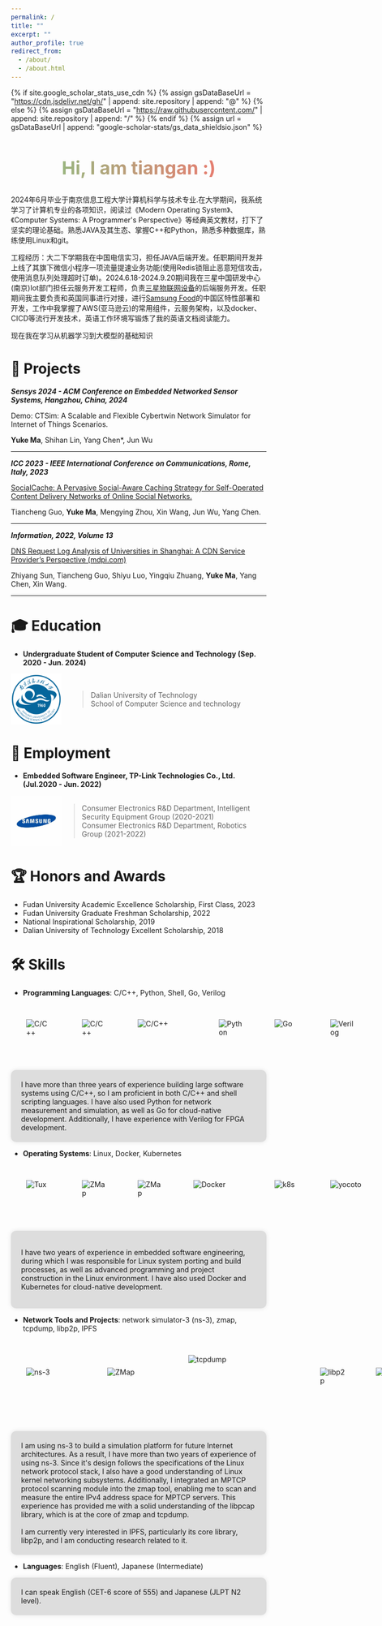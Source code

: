 ```yaml
---
permalink: /
title: ""
excerpt: ""
author_profile: true
redirect_from: 
  - /about/
  - /about.html
---
```

{% if site.google_scholar_stats_use_cdn %}
{% assign gsDataBaseUrl = "https://cdn.jsdelivr.net/gh/" | append: site.repository | append: "@" %}
{% else %}
{% assign gsDataBaseUrl = "https://raw.githubusercontent.com/" | append: site.repository | append: "/" %}
{% endif %}
{% assign url = gsDataBaseUrl | append: "google-scholar-stats/gs_data_shieldsio.json" %}

<style>
  .centered {
    text-align: center;
    font-size: 24px;
    background: linear-gradient(to right, #81c784, #ff6b6b); /* 西瓜绿到西瓜红的渐变色 */
    -webkit-background-clip: text;
    -webkit-text-fill-color: transparent;
  }
   .intro {
    margin-top: 50px; /* 调整分割线顶部间距 */
    padding-top: 50px; /* 调整分割线底部间距 */
    border-top: 2px solid #ccc; /* 分割线样式 */
  }
  .image-container {
    display: flex;
    justify-content: flex-start; /* 左对齐 */
    align-items: center; /* 垂直居中 */
    margin-bottom: 20px; /* 可选：设置下方间距 */
  }
  .image-container img {
    margin: 30px; /* 可选：设置图片之间的间距 */
  }
    .skill-container {
    max-width: 800px;
    margin: 10 auto;
    background-color: #ddd;
    padding: 20px; /* 设置内边距 */
    border-radius: 10px; /* 圆角 */
    box-shadow: 0 0 10px rgba(0, 0, 0, 0.1); /* 阴影 */
}
</style>
<div class="centered">
  <h2>Hi, I am tiangan :)</h2>
</div>

2024年6月毕业于南京信息工程大学计算机科学与技术专业.在大学期间，我系统学习了计算机专业的各项知识，阅读过《Modern Operating System》、《Computer Systems: A Programmer's Perspective》等经典英文教材，打下了坚实的理论基础。熟悉JAVA及其生态、掌握C++和Python，熟悉多种数据库，熟练使用Linux和git。

工程经历：大二下学期我在中国电信实习，担任JAVA后端开发。任职期间开发并上线了其旗下微信小程序一项流量提速业务功能(使用Redis锁阻止恶意短信攻击，使用消息队列处理超时订单)。2024.6.18-2024.9.20期间我在三星中国研发中心(南京)Iot部门担任云服务开发工程师，负责[三星物联网设备](https://www.samsung.com/us/smartthings/?CID=afl-ecomm-rkt-cha-040122-url_Cashback+on+Bing+for+Edge+browser&utm_source=url_Cashback+on+Bing+for+Edge+browser&utm_medium=affiliate&utm_campaign=1&utm_content=3829940&rktevent=Cashback+on+Bing+for+Edge+browser__jZHTpnCvx8-_QtrxnYSwxYlNGQLTH6fWw&ranMID=47773&ranEAID=%2FjZHTpnCvx8&ranSiteID=_jZHTpnCvx8-_QtrxnYSwxYlNGQLTH6fWw)的后端服务开发。任职期间我主要负责和英国同事进行对接，进行[Samsung Food](https://samsungfood.com/)的中国区特性部署和开发，工作中我掌握了AWS(亚马逊云)的常用组件，云服务架构，以及docker、CICD等流行开发技术，英语工作环境写锻炼了我的英语文档阅读能力。

现在我在学习从机器学习到大模型的基础知识

# 📄 Projects

***Sensys 2024 - ACM Conference on Embedded Networked Sensor Systems, Hangzhou, China, 2024***

Demo: CTSim: A Scalable and Flexible Cybertwin Network
Simulator for Internet of Things Scenarios.

**Yuke Ma**, Shihan Lin, Yang Chen*, Jun Wu

---

***ICC 2023 - IEEE International Conference on Communications, Rome, Italy, 2023***

[SocialCache: A Pervasive Social-Aware Caching Strategy for Self-Operated Content Delivery Networks of Online Social Networks.](https://doi.org/10.1109/ICC45041.2023.10279588)

Tiancheng Guo, **Yuke Ma**, Mengying Zhou, Xin Wang, Jun Wu, Yang Chen.

---

***Information, 2022, Volume 13***

[DNS Request Log Analysis of Universities in Shanghai: A CDN Service Provider’s Perspective (mdpi.com)](https://www.mdpi.com/2078-2489/13/11/542)

Zhiyang Sun, Tiancheng Guo, Shiyu Luo, Yingqiu Zhuang, **Yuke Ma**, Yang Chen, Xin Wang.

---

# 🎓 Education


- **Undergraduate Student of Computer Science and Technology  (Sep. 2020 - Jun. 2024)**

<div style="display: flex; align-items: center;">
    <img src="../images/nuist.png" alt="fdu" width="100" height="100" style="margin-right: 2ch;">
    <div>
        <blockquote>
            Dalian University of Technology<br>
            School of Computer Science and technology
        </blockquote>
    </div>
</div>

# 💼 Employment

- **Embedded Software Engineer, TP-Link Technologies Co., Ltd. (Jul.2020 - Jun. 2022)** 
<div style="display: flex; align-items: center;">
    <img src="../images/samsung.jpg" alt="tplink" width="150" height="100">
        <blockquote>
            Consumer Electronics R&D Department, Intelligent Security Equipment Group (2020-2021)<br>
            Consumer Electronics R&D Department, Robotics Group (2021-2022)
        </blockquote>
</div>


# 🏆 Honors and Awards

<ul>
  <li>Fudan University Academic Excellence Scholarship, First Class, 2023</li>
  <li>Fudan University Graduate Freshman Scholarship, 2022</li>
  <li>National Inspirational Scholarship, 2019</li>
  <li>Dalian University of Technology Excellent Scholarship, 2018</li>
</ul>

# 🛠️ Skills

- **Programming Languages**: C/C++, Python, Shell, Go, Verilog

<div class="image-container">
  <img src="../images/The_C_Programming_Language_logo.svg.png" alt="C/C++" width="50" height="50">
  <img src="../images/ISO_C++_Logo.svg.png" alt="C/C++" width="50" height="50">
  <img src="../images/Gnu-bash-logo.svg.png" alt="C/C++" width="100" height="50">
  <img src="../images/Python-logo-notext.svg.png" alt="Python" width="50" height="50">
  <img src="../images/215px-Go_Logo_Blue.svg.png" alt="Go" width="50" height="50">
  <img src="../images/verilog.jpg" alt="Verilog" width="50" height="50">
</div>

<div class="skill-container">
I have more than three years of experience building large software systems using C/C++, so I am proficient in both C/C++ and shell scripting languages. I have also used Python for network measurement and simulation, as well as Go for cloud-native development. Additionally, I have experience with Verilog for FPGA development.
</div>

- **Operating Systems**: Linux, Docker, Kubernetes
<div class="image-container">
  <img src="../images/Tux.svg.png" alt="Tux" width="50" height="50">
  <img src="../images/180px-Heckert_GNU_white.svg.png" alt="ZMap" width="50" height="50">
  <img src="../images/Cmake.svg.png" alt="ZMap" width="50" height="50">
  <img src="../images/Docker_logo.svg.png" alt="Docker" width="100" height="50">
  <img src="../images/Kubernetes_logo_without_workmark.svg.png" alt="k8s" width="50" height="50">
  <img src="../images/Yocto_Project_logo.svg.png" alt="yocoto" width="100" height="50">
</div>

<div class="skill-container">

I have two years of experience in embedded software engineering, during which I was responsible for Linux system porting and build processes, as well as advanced programming and project construction in the Linux environment. I have also used Docker and Kubernetes for cloud-native development.

</div>

- **Network Tools and Projects**:  network simulator-3 (ns-3), zmap, tcpdump, libp2p, IPFS

<div class="image-container">
  <img src="../images/ns-3-notext.png" alt="ns-3" width="100" height="50">
  <img src="../images/ZMap_logo_from_GitHub.png" alt="ZMap" width="100" height="50">
  <img src="../images/Tcpdump&libpcap.svg.png" alt="tcpdump" width="200" height="100">
  <img src="../images/logo_small.png" alt="libp2p" width="50" height="50">
  <img src="../images/Ipfs-logo-1024-ice-text.png" alt="ipfs" width="50" height="50">
</div>

<div class="skill-container">
I am using ns-3 to build a simulation platform for future Internet architectures. As a result, I have more than two years of experience of using ns-3. Since it's design follows the specifications of the Linux network protocol stack, I also have a good understanding of Linux kernel networking subsystems. Additionally, I integrated an MPTCP protocol scanning module into the zmap tool, enabling me to scan and measure the entire IPv4 address space for MPTCP servers. This experience has provided me with a solid understanding of the libpcap library, which is at the core of zmap and tcpdump.<br>
<br>
I am currently very interested in IPFS, particularly its core library, libp2p, and I am conducting research related to it.
</div>

- **Languages**: English (Fluent), Japanese (Intermediate)
<div class="skill-container">
I can speak English (CET-6 score of 555) and Japanese (JLPT N2 level).
</div>